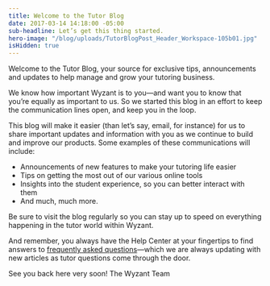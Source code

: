 ```yaml
---
title: Welcome to the Tutor Blog
date: 2017-03-14 14:18:00 -05:00
sub-headline: Let’s get this thing started.
hero-image: "/blog/uploads/TutorBlogPost_Header_Workspace-105b01.jpg"
isHidden: true
---
```


Welcome to the Tutor Blog, your source for exclusive tips, announcements and updates to help manage and grow your tutoring business. 

We know how important Wyzant is to you—and want you to know that you’re equally as important to us. So we started this blog in an effort to keep the communication lines open, and keep you in the loop.

This blog will make it easier (than let’s say, email, for instance) for us to share important updates and information with you as we continue to build and improve our products. Some examples of these communications will include:

* Announcements of new features to make your tutoring life easier
* Tips on getting the most out of our various online tools
* Insights into the student experience, so you can better interact with them
* And much, much more.

Be sure to visit the blog regularly so you can stay up to speed on everything happening in the tutor world within Wyzant. 

And remember, you always have the Help Center at your fingertips to find answers to [frequently asked questions](https://support.wyzant.com/hc/en-us)—which we are always updating with new articles as tutor questions come through the door. 

See you back here very soon!
The Wyzant Team
